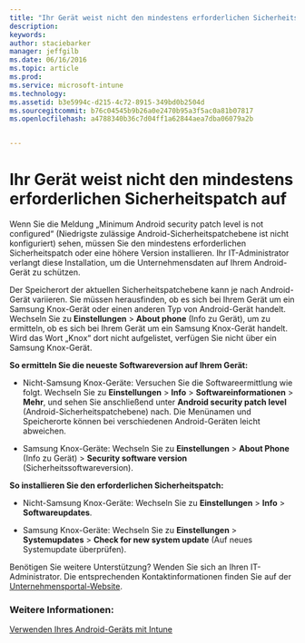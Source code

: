 ```yaml
---
title: "Ihr Gerät weist nicht den mindestens erforderlichen Sicherheitspatch auf | Microsoft Intune"
description: 
keywords: 
author: staciebarker
manager: jeffgilb
ms.date: 06/16/2016
ms.topic: article
ms.prod: 
ms.service: microsoft-intune
ms.technology: 
ms.assetid: b3e5994c-d215-4c72-8915-349bd0b2504d
ms.sourcegitcommit: b76c04545b9b26a0e2470b95a3f5ac0a81b07817
ms.openlocfilehash: a4788340b36c7d04ff1a62844aea7dba06079a2b


---
```


# Ihr Gerät weist nicht den mindestens erforderlichen Sicherheitspatch auf

Wenn Sie die Meldung „Minimum Android security patch level is not configured“ (Niedrigste zulässige Android-Sicherheitspatchebene ist nicht konfiguriert) sehen, müssen Sie den mindestens erforderlichen Sicherheitspatch oder eine höhere Version installieren. Ihr IT-Administrator verlangt diese Installation, um die Unternehmensdaten auf Ihrem Android-Gerät zu schützen.

Der Speicherort der aktuellen Sicherheitspatchebene kann je nach Android-Gerät variieren. Sie müssen herausfinden, ob es sich bei Ihrem Gerät um ein Samsung Knox-Gerät oder einen anderen Typ von Android-Gerät handelt. Wechseln Sie zu **Einstellungen** > **About phone** (Info zu Gerät), um zu ermitteln, ob es sich bei Ihrem Gerät um ein Samsung Knox-Gerät handelt. Wird das Wort „Knox“ dort nicht aufgelistet, verfügen Sie nicht über ein Samsung Knox-Gerät.

**So ermitteln Sie die neueste Softwareversion auf Ihrem Gerät:**

- Nicht-Samsung Knox-Geräte: Versuchen Sie die Softwareermittlung wie folgt. Wechseln Sie zu **Einstellungen** > **Info** > **Softwareinformationen** > **Mehr**, und sehen Sie anschließend unter **Android security patch level** (Android-Sicherheitspatchebene) nach. Die Menünamen und Speicherorte können bei verschiedenen Android-Geräten leicht abweichen.

- Samsung Knox-Geräte: Wechseln Sie zu **Einstellungen** > **About Phone** (Info zu Gerät) > **Security software version** (Sicherheitssoftwareversion).

**So installieren Sie den erforderlichen Sicherheitspatch:**

- Nicht-Samsung Knox-Geräte: Wechseln Sie zu **Einstellungen** > **Info** > **Softwareupdates**. 

- Samsung Knox-Geräte: Wechseln Sie zu **Einstellungen** > **Systemupdates** > **Check for new system update** (Auf neues Systemupdate überprüfen).

Benötigen Sie weitere Unterstützung? Wenden Sie sich an Ihren IT-Administrator. Die entsprechenden Kontaktinformationen finden Sie auf der [Unternehmensportal-Website](http://portal.manage.microsoft.com).

### Weitere Informationen:
[Verwenden Ihres Android-Geräts mit Intune](using-your-android-device-with-intune.md)



<!--HONumber=Jun16_HO3-->


